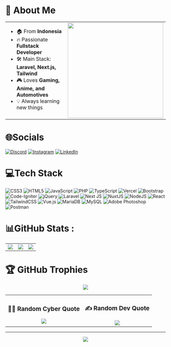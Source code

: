 # 💫 About Me  
<table width="100%" border="0" cellspacing="0" cellpadding="0">
  <tr>
    <td valign="top" width="50%">
      <ul>
        <li>🏠 From <b>Indonesia</b></li>
        <li>🔥 Passionate <b>Fullstack Developer</b></li>
        <li>🛠️ Main Stack: <b>Laravel, Next.js, Tailwind</b></li>
        <li>🎮 Loves <b>Gaming, Anime, and Automotives</b></li>
        <li>💡 Always learning new things</li>
      </ul>
    </td>
    <td align="center" width="50%">
      <img src="https://raw.githubusercontent.com/kingsusuputih/kingsusuputih/main/hacker-man-hacker.gif" width="300px"/>
    </td>
  </tr>
</table>

# 🌐Socials
[![Discord](https://img.shields.io/badge/Discord-%237289DA.svg?logo=discord&logoColor=white)](htttps://discord.gg/susuputih#2869) [![Instagram](https://img.shields.io/badge/Instagram-%23E4405F.svg?logo=Instagram&logoColor=white)](https://instagram.com/susuputih.webp) [![LinkedIn](https://img.shields.io/badge/LinkedIn-%230077B5.svg?logo=linkedin&logoColor=white)](https://linkedin.com/in/harsa-aditya-09aa91179) 

# 💻Tech Stack
![CSS3](https://img.shields.io/badge/css3-%231572B6.svg?style=for-the-badge&logo=css3&logoColor=white) ![HTML5](https://img.shields.io/badge/html5-%23E34F26.svg?style=for-the-badge&logo=html5&logoColor=white) ![JavaScript](https://img.shields.io/badge/javascript-%23323330.svg?style=for-the-badge&logo=javascript&logoColor=%23F7DF1E) ![PHP](https://img.shields.io/badge/php-%23777BB4.svg?style=for-the-badge&logo=php&logoColor=white) ![TypeScript](https://img.shields.io/badge/typescript-%23007ACC.svg?style=for-the-badge&logo=typescript&logoColor=white) ![Vercel](https://img.shields.io/badge/vercel-%23000000.svg?style=for-the-badge&logo=vercel&logoColor=white) ![Bootstrap](https://img.shields.io/badge/bootstrap-%23563D7C.svg?style=for-the-badge&logo=bootstrap&logoColor=white) ![Code-Igniter](https://img.shields.io/badge/CodeIgniter-%23EF4223.svg?style=for-the-badge&logo=codeIgniter&logoColor=white) ![jQuery](https://img.shields.io/badge/jquery-%230769AD.svg?style=for-the-badge&logo=jquery&logoColor=white) ![Laravel](https://img.shields.io/badge/laravel-%23FF2D20.svg?style=for-the-badge&logo=laravel&logoColor=white) ![Next JS](https://img.shields.io/badge/Next-black?style=for-the-badge&logo=next.js&logoColor=white) ![NuxtJS](https://img.shields.io/badge/Nuxt-black?style=for-the-badge&logo=nuxt.js&logoColor=white) ![NodeJS](https://img.shields.io/badge/node.js-6DA55F?style=for-the-badge&logo=node.js&logoColor=white) ![React](https://img.shields.io/badge/react-%2320232a.svg?style=for-the-badge&logo=react&logoColor=%2361DAFB) ![TailwindCSS](https://img.shields.io/badge/tailwindcss-%2338B2AC.svg?style=for-the-badge&logo=tailwind-css&logoColor=white) ![Vue.js](https://img.shields.io/badge/vuejs-%2335495e.svg?style=for-the-badge&logo=vuedotjs&logoColor=%234FC08D) ![MariaDB](https://img.shields.io/badge/MariaDB-003545?style=for-the-badge&logo=mariadb&logoColor=white) ![MySQL](https://img.shields.io/badge/mysql-%2300f.svg?style=for-the-badge&logo=mysql&logoColor=white) ![Adobe Photoshop](https://img.shields.io/badge/adobephotoshop-%2331A8FF.svg?style=for-the-badge&logo=adobephotoshop&logoColor=white) ![Postman](https://img.shields.io/badge/Postman-FF6C37?style=for-the-badge&logo=postman&logoColor=white)
# 📊GitHub Stats :
<p align="center">
  <table>
    <tr>
      <td align="center">
        <img src="https://github-readme-stats.vercel.app/api?username=kingsusuputih&theme=radical&hide_border=true&include_all_commits=false&count_private=true" />
      </td>
      <td align="center">
        <img src="https://github-readme-streak-stats.herokuapp.com/?user=kingsusuputih&theme=radical&hide_border=true" />
      </td>
      <td align="center">
        <img src="https://github-readme-stats.vercel.app/api/top-langs/?username=kingsusuputih&theme=radical&hide_border=true&include_all_commits=false&count_private=true&layout=compact" />
      </td>
    </tr>
  </table>
</p>


# 🏆 GitHub Trophies  
<p align="center">
  <img src="https://github-trophies.vercel.app/?username=kingsusuputih&theme=radical&no-frame=true&no-bg=true&margin-w=4" />
</p>

<table>
  <tr>
    <td align="center">
      <h3>🧑‍💻 Random Cyber Quote</h3>
      <img src="https://github-readme-cyber-quotes.vercel.app/api?type=horizontal&theme=radical" />
    </td>
    <td align="center">
      <h3>✍️ Random Dev Quote</h3>
      <img src="https://quotes-github-readme.vercel.app/api?type=horizontal&theme=radical" />
    </td>
  </tr>
</table>

---

<p align="center">
  <a href="https://visitcount.itsvg.in">
    <img src="https://visitcount.itsvg.in/api?id=kingsusuputih&icon=0&color=0" />
  </a>
</p>

